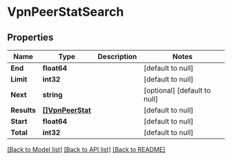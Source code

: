 # VpnPeerStatSearch

## Properties
Name | Type | Description | Notes
------------ | ------------- | ------------- | -------------
**End** | **float64** |  | [default to null]
**Limit** | **int32** |  | [default to null]
**Next** | **string** |  | [optional] [default to null]
**Results** | [**[]VpnPeerStat**](vpn_peer_stat.md) |  | [default to null]
**Start** | **float64** |  | [default to null]
**Total** | **int32** |  | [default to null]

[[Back to Model list]](../README.md#documentation-for-models) [[Back to API list]](../README.md#documentation-for-api-endpoints) [[Back to README]](../README.md)


